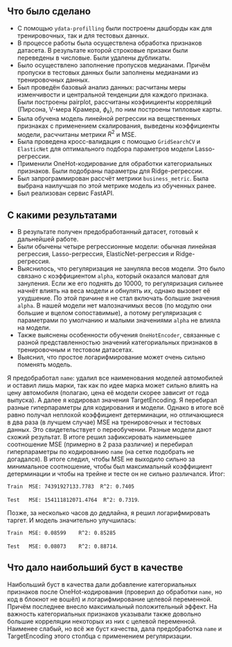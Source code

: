 ## Что было сделано
* С помощью `ydata-profilling` были построены дашборды как для тренировочных, так и для тестовых данных.
* В процессе работы была осуществлена обработка признаков датасета. В результате которой строковые призаки были переведены в числовые. Были удалены дубликаты.
* Было осуществлено заполнение пропусков медианами. Причём пропуски в тестовых данных были заполнены медианами из тренировочных данных.
* Был проведён базовый анализ данных: расчитаны меры изменчивости и центральной тенденции для каждого признака. Были построены pairplot, рассчитаны коэфиициенты корреляций (Пирсона, V-мера Крамера, $\phi_k$), по ним построены типловые карты.
* Была обучена модель линейной регрессии на вещественных признаках с применением скалирования, выведены коэффициенты модели, расччитаны метрики $R^2$ и MSE.
* Была проведена кросс-валидация с помощью `GridSearchCV` и `ElasticNet` для оптимального подбора параметров модели Lasso-регрессии.
* Применили OneHot-кодирование для обработки категориальных признаков. Были подобраны параметры для Ridge-регрессии.
* Был запрограммирован рассчёт метрики `business_metric`. Была выбрана наилучшая по этой метрике модель из обученных ранее.
* Был реализован сервис FastAPI.

## C какими результатами
* В результате получен предобработанный датасет, готовый к дальнейшей работе.
* Были обычены четыре регрессионные модели: обычная линейная регрессия, Lasso-регрессия, ElasticNet-регрессия и Ridge-регрессия.
* Выяснилось, что регуляризация не зануляла весов модели. Это было связано с коэффициентом `alpha`, который оказался маловат для зануления. Если же его поднять до 10000, то регуляризация сильнее начнёт влиять на веса модели и обнулять их, однако вызовет её ухудшение. По этой причине я не стал включать большие значения `alpha`. В нашей модели нет малозначимых весов (по модулю они большие и вцелом сопоставимые), а потому регуляризация с параметрами по умолчанию и малыми значениями `alpha` не влияла на модели.
* Также выяснены особенности обучения `OneHotEncoder`, связанные с разной представленностью значений категориальных признаков в тренировочным и тестовом датасетах.
* Выяснил, что простое логарифмирование может очень сильно поменять модель.

Я предобработал `name`: удалил все наименования моделей автомобилей и оставил лишь марки, так как по идее марка может сильно влиять на цену автомобиля (полагаю, цена её модели скорее зависит от года выпуска). А далее я кодировал значения TargetEncoding. Я перебирал разные гиперпараметры для кодирования и модели. Однако в итоге всё равно получал неплохой коэффициент детерминации, но отличающиеся в два раза (в лучшем случае) MSE на тренировочных и тестовых данных. Это свидетельствует о переобучении. Разные модели дают схожий результат. В итоге решил зафиксировать наименьшее соотношение MSE (примерно в 2 раза различие) и перебирал гиперпараметры по кодированию `name` (на сетке подобрать не догадался). В итоге следил, чтобы MSE не выходило сильно за минимальное соотношение, чтобы был максимальный коэффициент детерминации и чтобы на трейне и тесте он не сильно различался. Итог:

`Train	MSE: 74391927133.7783  R^2: 0.7405`

`Test	MSE: 154111812071.4764	R^2: 0.7319`.

Позже, за несколько часов до дедлайна, я решил логарифмировать таргет. И модель значительно улучшилась:

`Train	MSE: 0.08599	R^2: 0.85285`

`Test	MSE: 0.08073	R^2: 0.88714`.

## Что дало наибольший буст в качестве
Наибольший буст в качества дали добавление категориальных признаков после OneHot-кодирования (проверил до обработки `name`, но код в блокнот не вошёл) и логарифмирование целевой переменной. Причём последнее внесло максимальный положительный эффект. На важность категориальных признаков указывали также довольно большие корреляции некоторых из них с целевой переменной. Наименее слабый, но всё же буст качества, дала предобработка `name` и TargetEncoding этого столбца с применением регуляризации.

